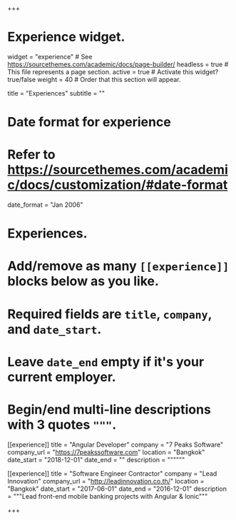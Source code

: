 +++
# Experience widget.
widget = "experience"  # See https://sourcethemes.com/academic/docs/page-builder/
headless = true  # This file represents a page section.
active = true  # Activate this widget? true/false
weight = 40  # Order that this section will appear.

title = "Experiences"
subtitle = ""

# Date format for experience
#   Refer to https://sourcethemes.com/academic/docs/customization/#date-format
date_format = "Jan 2006"

# Experiences.
#   Add/remove as many `[[experience]]` blocks below as you like.
#   Required fields are `title`, `company`, and `date_start`.
#   Leave `date_end` empty if it's your current employer.
#   Begin/end multi-line descriptions with 3 quotes `"""`.
[[experience]]
  title = "Angular Developer"
  company = "7 Peaks Software"
  company_url = "https://7peakssoftware.com"
  location = "Bangkok"
  date_start = "2018-12-01"
  date_end = ""
  description = """"""

[[experience]]
  title = "Software Engineer Contractor"
  company = "Lead Innovation"
  company_url = "http://leadinnovation.co.th/"
  location = "Bangkok"
  date_start = "2017-06-01"
  date_end = "2016-12-01"
  description = """Lead front-end mobile banking projects with Angular & Ionic"""

+++
